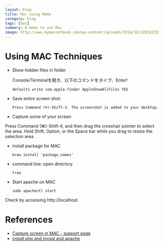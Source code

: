 ```yaml
---
layout: blog
title: Mac using Memo
category: blog
tags: [mac]
summary: A memo to use Mac
image: http://www.mymacnetbook.com/wp-content/uploads/2010/10/1283222559.jpg
---
```


# Using MAC Techniques

* Show hidden files in folder

  Console/Terminalを開き、以下のコマンドをタイプ、Enter!

      defaults write com.apple.finder AppleShowAllFiles YES

* Save entire screen shot:

      Press Command (⌘)-Shift-3. The screenshot is added to your desktop.

* Capture some of your screen

Press Command (⌘)-Shift-4, and then drag the crosshair pointer to select the area. Hold Shift, Option, or the Space bar while you drag to resize the selection area.

* install package for MAC

      brew install 'package_names'

* command line: open directory

      tree

* Start apache on MAC

      sudo apachectl start

Check by accessing http://localhost


# References

* [Capture screen in MAC - support page](http://support.apple.com/en-us/HT201361)
* [install php and mysql and apache](http://jason.pureconcepts.net/2012/10/install-apache-php-mysql-mac-os-x/)

